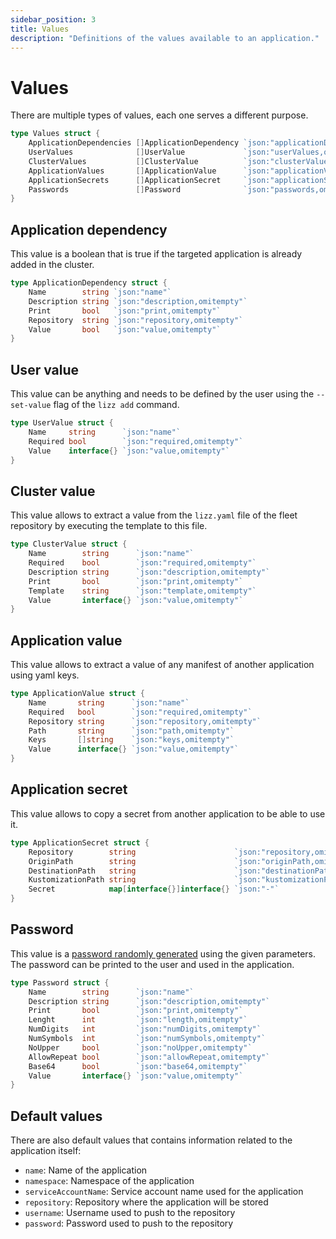 ```yaml
---
sidebar_position: 3
title: Values
description: "Definitions of the values available to an application."
---
```


# Values

There are multiple types of values, each one serves a different purpose.

```go
type Values struct {
	ApplicationDependencies []ApplicationDependency `json:"applicationDependencies,omitempty"`
	UserValues              []UserValue             `json:"userValues,omitempty"`
	ClusterValues           []ClusterValue          `json:"clusterValues,omitempty"`
	ApplicationValues       []ApplicationValue      `json:"applicationValues,omitempty"`
	ApplicationSecrets      []ApplicationSecret     `json:"applicationSecrets,omitempty"`
	Passwords               []Password              `json:"passwords,omitempty"`
}
```

## Application dependency

This value is a boolean that is true if the targeted application is already added in the cluster.

```go
type ApplicationDependency struct {
	Name        string `json:"name"`
	Description string `json:"description,omitempty"`
	Print       bool   `json:"print,omitempty"`
	Repository  string `json:"repository,omitempty"`
	Value       bool   `json:"value,omitempty"`
}
```

## User value

This value can be anything and needs to be defined by the user using the `--set-value` flag of the `lizz add` command.

```go
type UserValue struct {
	Name     string      `json:"name"`
	Required bool        `json:"required,omitempty"`
	Value    interface{} `json:"value,omitempty"`
}
```

## Cluster value

This value allows to extract a value from the `lizz.yaml` file of the fleet repository by executing the template to this file.

```go
type ClusterValue struct {
	Name        string      `json:"name"`
	Required    bool        `json:"required,omitempty"`
	Description string      `json:"description,omitempty"`
	Print       bool        `json:"print,omitempty"`
	Template    string      `json:"template,omitempty"`
	Value       interface{} `json:"value,omitempty"`
}
```

## Application value

This value allows to extract a value of any manifest of another application using yaml keys.

```go
type ApplicationValue struct {
	Name       string      `json:"name"`
	Required   bool        `json:"required,omitempty"`
	Repository string      `json:"repository,omitempty"`
	Path       string      `json:"path,omitempty"`
	Keys       []string    `json:"keys,omitempty"`
	Value      interface{} `json:"value,omitempty"`
}
```

## Application secret

This value allows to copy a secret from another application to be able to use it.

```go
type ApplicationSecret struct {
	Repository        string                      `json:"repository,omitempty"`
	OriginPath        string                      `json:"originPath,omitempty"`
	DestinationPath   string                      `json:"destinationPath,omitempty"`
	KustomizationPath string                      `json:"kustomizationPath,omitempty"`
	Secret            map[interface{}]interface{} `json:"-"`
}
```

## Password

This value is a [password randomly generated](https://pkg.go.dev/github.com/sethvargo/go-password@v0.2.0/password?utm_source=gopls#Generate) using the given parameters.
The password can be printed to the user and used in the application.

```go
type Password struct {
	Name        string      `json:"name"`
	Description string      `json:"description,omitempty"`
	Print       bool        `json:"print,omitempty"`
	Lenght      int         `json:"length,omitempty"`
	NumDigits   int         `json:"numDigits,omitempty"`
	NumSymbols  int         `json:"numSymbols,omitempty"`
	NoUpper     bool        `json:"noUpper,omitempty"`
	AllowRepeat bool        `json:"allowRepeat,omitempty"`
	Base64      bool        `json:"base64,omitempty"`
	Value       interface{} `json:"value,omitempty"`
}
```

## Default values

There are also default values that contains information related to the application itself:

- `name`: Name of the application
- `namespace`: Namespace of the application
- `serviceAccountName`: Service account name used for the application
- `repository`: Repository where the application will be stored
- `username`: Username used to push to the repository
- `password`: Password used to push to the repository
